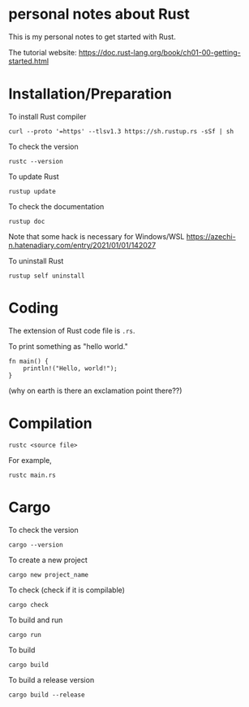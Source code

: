 # personal notes about Rust

This is my personal notes to get started with Rust.

The tutorial website: https://doc.rust-lang.org/book/ch01-00-getting-started.html

# Installation/Preparation

To install Rust compiler
```
curl --proto '=https' --tlsv1.3 https://sh.rustup.rs -sSf | sh
```

To check the version
```
rustc --version
```

To update Rust
```
rustup update
```

To check the documentation
```
rustup doc
```
Note that some hack is necessary for Windows/WSL
https://azechi-n.hatenadiary.com/entry/2021/01/01/142027

To uninstall Rust
```
rustup self uninstall
```

# Coding

The extension of Rust code file is `.rs`.

To print something as "hello world."
```
fn main() {
    println!("Hello, world!");
}
```
(why on earth is there an exclamation point there??)

# Compilation

```
rustc <source file>
```
For example,
```
rustc main.rs
```

# Cargo

To check the version
```
cargo --version
```

To create a new project
```
cargo new project_name
```

To check (check if it is compilable)
```
cargo check
```
To build and run
```
cargo run
```

To build
```
cargo build
```
To build a release version
```
cargo build --release
```
